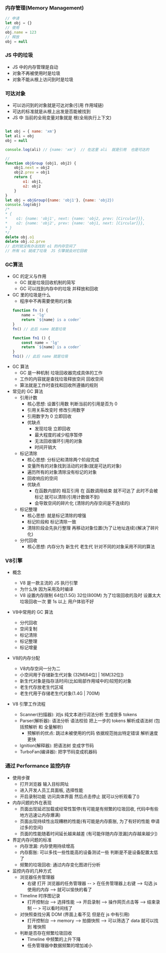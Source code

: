 ### 内存管理(Memory Management)

```js
// 申请
let obj = {}
// 使用
obj.name = 123
// 释放
obj = null
```

### JS 中的垃圾
- JS 中的内存管理是自动
- 对象不再被使用时是垃圾
- 对象不能从根上访问到时是垃圾

### 可达对象
- 可以访问到的对象就是可达对象(引用 作用域链)
- 可达的标准就是从根上出发是否能被找到
- JS 中 当前的全局变量对象就是 根(全局执行上下文)
```js

let obj = { name: 'xm'}
let ali = obj 
obj = null

console.log(ali) // {name: 'xm'}  // 在这里 ali  就是引用  也是可达的

//
function objGroup (obj1, obj2) {
    obj1.next = obj2
    obj2.prev = obj1
    return {
        o1: obj1,
        o2: obj2
    }
}
let obj = objGroup({name: 'obj1'}, {name: 'obj2})
console.log(obj)
/*
* {
*    o1: {name: 'obj1', next: {name: 'obj2, prev: [Circular]}},
*    o2: {name: 'obj2', prev: {name: 'obj1, next: [Circular]}},
* }
*/
delete obj.o1
delete obj.o2.prve
// 此时就没有办法找到 o1 的内存空间了
// 所有 o1 就成了垃圾  JS 引擎就会对它回收 
```

### GC算法
- GC 的定义与作用
    - GC 就是垃圾回收机制的简写
    - GC 可以找到内存中的垃圾 并释放和回收
- GC 里的垃圾是什么
    - 程序中不再需要使用的对象
    ```js
    function fn () {
        name = 'lg'
        return `${name} is a coder`
    }
    fn() // 此后 name 就是垃圾

    function fn1 () {
        const name = 'lg'
        return `${name} is a coder`
    }
    fn1() // 此后 name 就是垃圾
    ```
- GC 算法
    - GC 是一种机制 垃圾回收器完成具体的工作
    - 工作的内容就是查找垃圾释放空间 回收空间
    - 算法就是工作时查找和回收所遵循的规则
- 常见的 GC 算法
    - 引用计数
        - 核心思想: 设置引用数 判断当前的引用是否为 0
        - 引用关系改变时 修改引用数字
        - 引用数字为 0 立即回收
        - 优缺点
            - 发现垃圾 立即回收
            - 最大程度的减少程序暂停
            - 无法回收循环引用的对象
            - 时间开销大
    - 标记清除
        - 核心思想: 分标记和清除两个阶段完成
        - 变量所有的对象找到活动的对象(就是可达的对象)
        - 遍历所有的对象清除没有标记的对象
        - 回收响应的空间
        - 优缺点
            - 在函数内部的 相互引用 在 函数调用结束  就不可达了 此时不会被标记  就可以清除(引用计数做不到)
            - 会导致空间的碎片化 (清除的内存空间是不连续的)
    - 标记整理
        - 核心思想: 就是标记清除的增强
        - 标记阶段和 标记清除一致
        - 清除阶段会先执行整理 再移动对象位置(为了让地址连续)(解决了碎片化)
    - 分代回收
        - 核心思想: 内存分为 新生代 老生代 针对不同的对象采用不同的算法
### V8引擎
- 概念 
    - V8 是一款主流的 JS 执行引擎
    - 为什么快  因为采用及时编译
    - V8 设置内存限制  64位(1.5G) 32位(800M) 为了垃圾回收的及时 设置太大 垃圾回收一次 要 1s 以上 用户体验不好

- V8中常用的 GC 算法
    - 分代回收
    - 空间复制
    - 标记清除
    - 标记整理
    - 标记增量
- V8的内存分配
    - V8内存空间一分为二
    - 小空间用于存储新生代对象 (32M[64位] | 16M[32位])
    - 新生代对象是指存活时间(比如局部作用域中的)较短的对象
    - 老生代存放老生代区域
    - 老生代用于存储老生代对象(1.4G | 700M)
- V8 引擎工作流程
    - Scanner(扫描器): 对js 纯文本进行词法分析 生成很多 tokens
    - Parser(解析器): 语法分析 语法校验 把上一步的 tokens 解析成语法树 (包括预解析 和 全量解析)
        - 预解析的优点: 跳过未被使用的代码 依据规范抛出特定错误 解析速度更快
    - lgnition(解释器): 把语法树 变成字节码
    - TurboFan(编译器): 把字节码变成机器码
### 通过 Performance 监控内存
- 使用步骤
    - 打开浏览器 输入目标网址
    - 进入开发人员工具面板, 选择性能
    - 开启录制功能 访问具体界面 然后点击停止  就可以分析观看了()
- 内存问题的外在表现
    - 页面出现延迟加载或经常性暂停(有可能是有频繁的垃圾回收, 代码中有些地方迅速让内存爆满)
    - 页面出现持续性出现糟糕的性能(有可能是内存膨胀, 为了有好的性能 申请过多的空间)
    - 页面的性能随着时间延长越来越差 (有可能伴随内存泄漏[内存越来越少])
- 界定内存问题的标准
    - 内存泄漏: 内存使用持续增高
    - 内存膨胀: 可以多找一些性能高的设备测试一些 判断是不是设备配置太低了
    - 频繁的垃圾回收: 通过内存变化图进行分析
- 监控内存的几种方式
    - 浏览器任务管理器
        - 右键 打开 浏览器的任务管理器 -- > 在任务管理器上右键 --> 勾选 js使用的内存 --> 就可以愉快的看了
    - Timeline 时序图记录
        - 打开控制台 --> 选择性能 --> 开启录制 --> 操作网页点击等 --> 结束录制  -- > 可以看时间线了
    - 对快照查找分离 DOM (界面上看不见 但是在 js 中有引用)
        - 打开控制台 --> memory --> 拍摄快照 --> 可以筛选了 data  就可以找到 堆快照
    - 判断是否存在频繁垃圾回收
        - Timeline 中频繁的上升下降
        - 任务管理器中数据频繁的增加减小








